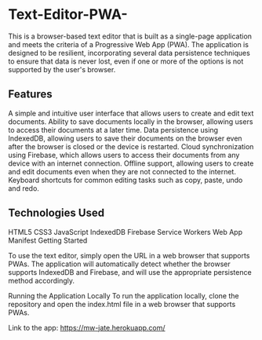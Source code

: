# Text-Editor-PWA-

This is a browser-based text editor that is built as a single-page application and meets the criteria of a Progressive Web App (PWA). The application is designed to be resilient, incorporating several data persistence techniques to ensure that data is never lost, even if one or more of the options is not supported by the user's browser.

## Features
A simple and intuitive user interface that allows users to create and edit text documents.
Ability to save documents locally in the browser, allowing users to access their documents at a later time.
Data persistence using IndexedDB, allowing users to save their documents on the browser even after the browser is closed or the device is restarted.
Cloud synchronization using Firebase, which allows users to access their documents from any device with an internet connection.
Offline support, allowing users to create and edit documents even when they are not connected to the internet.
Keyboard shortcuts for common editing tasks such as copy, paste, undo and redo.

## Technologies Used

HTML5
CSS3
JavaScript
IndexedDB
Firebase
Service Workers
Web App Manifest
Getting Started

To use the text editor, simply open the URL in a web browser that supports PWAs. The application will automatically detect whether the browser supports IndexedDB and Firebase, and will use the appropriate persistence method accordingly.

Running the Application Locally
To run the application locally, clone the repository and open the index.html file in a web browser that supports PWAs.

Link to the app: https://mw-jate.herokuapp.com/
